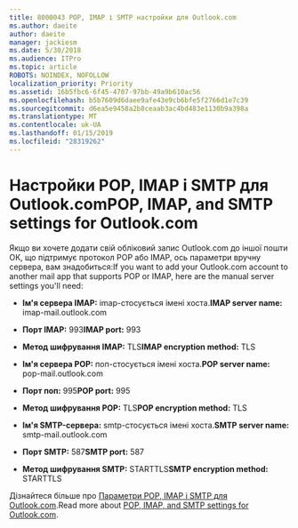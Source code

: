 ```yaml
---
title: 8000043 POP, IMAP і SMTP настройки для Outlook.com
ms.author: daeite
author: daeite
manager: jackiesm
ms.date: 5/30/2018
ms.audience: ITPro
ms.topic: article
ROBOTS: NOINDEX, NOFOLLOW
localization_priority: Priority
ms.assetid: 16b5fbc6-6f45-4707-97bb-49a9b610ac56
ms.openlocfilehash: b5b7609d6daee9afe43e9cb6bfe5f2766d1e7c39
ms.sourcegitcommit: d6ea5e9458a2b8ceaab3ac4bd483e1130b9a398a
ms.translationtype: MT
ms.contentlocale: uk-UA
ms.lasthandoff: 01/15/2019
ms.locfileid: "28319262"
---
```

# <a name="pop-imap-and-smtp-settings-for-outlookcom"></a><span data-ttu-id="c4cd1-102">Настройки POP, IMAP і SMTP для Outlook.com</span><span class="sxs-lookup"><span data-stu-id="c4cd1-102">POP, IMAP, and SMTP settings for Outlook.com</span></span>

<span data-ttu-id="c4cd1-103">Якщо ви хочете додати свій обліковий запис Outlook.com до іншої пошти ОК, що підтримує протокол POP або IMAP, ось параметри вручну сервера, вам знадобиться:</span><span class="sxs-lookup"><span data-stu-id="c4cd1-103">If you want to add your Outlook.com account to another mail app that supports POP or IMAP, here are the manual server settings you'll need:</span></span>
  
- <span data-ttu-id="c4cd1-104">**Ім'я сервера IMAP:** imap-стосується імені хоста.</span><span class="sxs-lookup"><span data-stu-id="c4cd1-104">**IMAP server name:** imap-mail.outlook.com</span></span> 
    
- <span data-ttu-id="c4cd1-105">**Порт IMAP:** 993</span><span class="sxs-lookup"><span data-stu-id="c4cd1-105">**IMAP port:** 993</span></span> 
    
- <span data-ttu-id="c4cd1-106">**Метод шифрування IMAP:** TLS</span><span class="sxs-lookup"><span data-stu-id="c4cd1-106">**IMAP encryption method:** TLS</span></span> 
    
- <span data-ttu-id="c4cd1-107">**Ім'я сервера POP:** поп-стосується імені хоста.</span><span class="sxs-lookup"><span data-stu-id="c4cd1-107">**POP server name:** pop-mail.outlook.com</span></span> 
    
- <span data-ttu-id="c4cd1-108">**Порт поп:** 995</span><span class="sxs-lookup"><span data-stu-id="c4cd1-108">**POP port:** 995</span></span> 
    
- <span data-ttu-id="c4cd1-109">**Метод шифрування POP:** TLS</span><span class="sxs-lookup"><span data-stu-id="c4cd1-109">**POP encryption method:** TLS</span></span> 
    
- <span data-ttu-id="c4cd1-110">**Ім'я SMTP-сервера:** smtp-стосується імені хоста.</span><span class="sxs-lookup"><span data-stu-id="c4cd1-110">**SMTP server name:** smtp-mail.outlook.com</span></span> 
    
- <span data-ttu-id="c4cd1-111">**Порт SMTP:** 587</span><span class="sxs-lookup"><span data-stu-id="c4cd1-111">**SMTP port:** 587</span></span> 
    
- <span data-ttu-id="c4cd1-112">**Метод шифрування SMTP:** STARTTLS</span><span class="sxs-lookup"><span data-stu-id="c4cd1-112">**SMTP encryption method:** STARTTLS</span></span> 
    
<span data-ttu-id="c4cd1-113">Дізнайтеся більше про [Параметри POP, IMAP і SMTP для Outlook.com](https://go.microsoft.com/fwlink/p/?linkid=2001402&amp;clcid=0x409).</span><span class="sxs-lookup"><span data-stu-id="c4cd1-113">Read more about [POP, IMAP, and SMTP settings for Outlook.com](https://go.microsoft.com/fwlink/p/?linkid=2001402&amp;clcid=0x409).</span></span>
  

